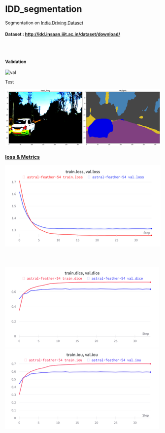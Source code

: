 # IDD_segmentation
Segmentation on [India Driving Dataset](http://idd.insaan.iiit.ac.in/)

#### Dataset : http://idd.insaan.iiit.ac.in/dataset/download/
<br />
<br />

#### Validation

![val](https://user-images.githubusercontent.com/64360057/170691870-16cf335b-5279-4f52-a010-7e1ed7a28ef0.png)

Test

![test](https://github.com/nikhilreddybilla28/IDD_segmentation/blob/main/preds/test.png?raw=true)

### [loss & Metrics](https://wandb.ai/nikilr/IDD_seg/reports/IDD-segmentation--VmlldzoyMDgwMTI5?accessToken=frm8454xffcoresvqc983amufxaeb58pxj19631qtel9guj4au5sw3zsecmb1j92)

<p align="left">
  <img src="https://github.com/nikhilreddybilla28/IDD_segmentation/blob/main/metrics/loss.png?raw=true" width="600" title="Loss">
 </p>

<br />
<br />

 <p align="left">
  <img src="https://github.com/nikhilreddybilla28/IDD_segmentation/blob/main/metrics/dice.png?raw=true" width="500" alt="Dice_Score">
  <img src="https://github.com/nikhilreddybilla28/IDD_segmentation/blob/main/metrics/iou.png?raw=true" width="500" alt="IOU/Jaccard_score">
</p>
